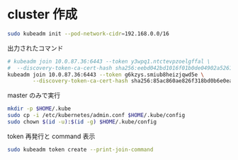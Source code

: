 # cluster 作成

<!-- ## kubeadm init 設定ファイル作成

```bash
cat <<EOF > kubeadm-config.yaml
apiVersion: kubeadm.k8s.io/v1beta3
kind: ClusterConfiguration
kubernetesVersion: v1.33.4
controlPlaneEndpoint: "10.0.87.36:6443"
networking:
  podSubnet: 192.168.0.0/16
  serviceSubnet: 10.96.0.0/12
---
apiVersion: kubeadm.k8s.io/v1beta3
kind: InitConfiguration
nodeRegistration:
  kubeletExtraArgs:
    cluster-dns: "10.96.0.10"
    cluster-domain: "cluster.local"
---
apiVersion: kubelet.config.k8s.io/v1beta1
kind: KubeletConfiguration
serverTLSBootstrap: true
EOF
``` -->

<!-- ```bash
sudo kubeadm init --config=kubeadm-config.yaml　--pod-network-cidr=192.168.0.0/16
``` -->

```bash
sudo kubeadm init --pod-network-cidr=192.168.0.0/16
```

出力されたコマンド

```bash
# kubeadm join 10.0.87.36:6443 --token y3wpq1.ntctevpzoelgffal \
#  --discovery-token-ca-cert-hash sha256:eebd042bd1016f01b0de04902a52612072b71df4219e01b62e4d1831fe315597
kubeadm join 10.0.87.36:6443 --token g6kzys.smiub8heizjqwd5e \
        --discovery-token-ca-cert-hash sha256:85ac860ae826f318bd0b6e0ea8c33f7556f026451b6135f64d00e610b3c6f22f
```

master のみで実行

```bash
mkdir -p $HOME/.kube
sudo cp -i /etc/kubernetes/admin.conf $HOME/.kube/config
sudo chown $(id -u):$(id -g) $HOME/.kube/config
```

token 再発行と command 表示

```bash
sudo kubeadm token create --print-join-command
```
